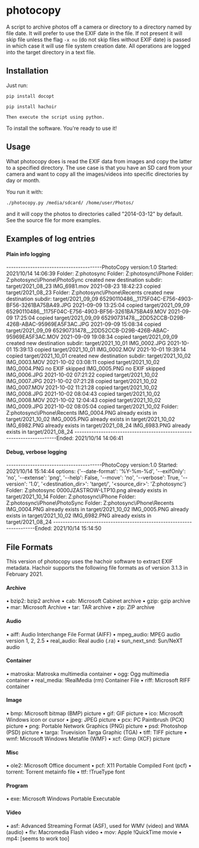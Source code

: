 photocopy
=========

A script to archive photos off a camera or directory to a directory named by file date. 
It will prefer to use the EXIF date in the file. If not present it will skip file unless the flag `-x no` 
(do not skip files without EXIF date) is passed in which case it will use file system creation date. All operations
are logged into the target directory in a text file. 

Installation
------------

Just run:

    pip install docopt

    pip install hachoir

    Then execute the script using python.

To install the software. You're ready to use it!


Usage
-----
What photocopy does is read the EXIF data from images and copy the latter to a
specified directory. The use case is that you have an SD card from your camera
and want to copy all the images/videos into specific directories by day or
month.

You run it with:

    ./photocopy.py /media/sdcard/ /home/user/Photos/

and it will copy the photos to directories called "2014-03-12" by default.
See the source file for more examples.


Examples of log entries
------------------------

#### Plain info logging
----------------------------------------PhotoCopy version:1.0 Started: 2021/10/14 14:06:39
Folder: Z:photosync
Folder: Z:photosync\iPhone
Folder: Z:photosync\iPhone\PhotoSync
created new destination subdir: target/2021_08_23
  IMG_6981.mov                                2021-08-23 18:42:23 copied target/2021_08_23
Folder: Z:photosync\iPhone\Recents
created new destination subdir: target/2021_09_09
  65290110486__1175F04C-E756-4903-BF56-3261BA75BA49.JPG             2021-09-09 13:25:04 copied target/2021_09_09
  65290110486__1175F04C-E756-4903-BF56-3261BA75BA49.MOV             2021-09-09 17:25:04 copied target/2021_09_09
  65290731478__2DD52CCB-D29B-426B-ABAC-95969EA5F3AC.JPG             2021-09-09 15:08:34 copied target/2021_09_09
  65290731478__2DD52CCB-D29B-426B-ABAC-95969EA5F3AC.MOV             2021-09-09 19:08:34 copied target/2021_09_09
created new destination subdir: target/2021_10_01
  IMG_0002.JPG                                2021-10-01 15:39:13 copied target/2021_10_01
  IMG_0002.MOV                                2021-10-01 19:39:14 copied target/2021_10_01
created new destination subdir: target/2021_10_02
  IMG_0003.MOV                                2021-10-02 03:08:11 copied target/2021_10_02
  IMG_0004.PNG                      no EXIF     skipped
  IMG_0005.PNG                      no EXIF     skipped
  IMG_0006.JPG                                2021-10-02 07:21:22 copied target/2021_10_02
  IMG_0007.JPG                                2021-10-02 07:21:28 copied target/2021_10_02
  IMG_0007.MOV                                2021-10-02 11:21:28 copied target/2021_10_02
  IMG_0008.JPG                                2021-10-02 08:04:43 copied target/2021_10_02
  IMG_0008.MOV                                2021-10-02 12:04:43 copied target/2021_10_02
  IMG_0009.JPG                                2021-10-02 08:05:04 copied target/2021_10_02
  Folder: Z:photosync\iPhone\Recents
  IMG_0004.PNG already exists in target/2021_10_02
  IMG_0005.PNG already exists in target/2021_10_02
  IMG_6982.PNG already exists in target/2021_08_24
  IMG_6983.PNG already exists in target/2021_08_24
  ----------------------------------------------------------------------Ended: 2021/10/14  14:06:41

#### Debug, verbose logging
  ----------------------------------------PhotoCopy version:1.0 Started: 2021/10/14 15:14:44
options: {'--date-format': '%Y-%m-%d',
 '--exifOnly': 'no',
 '--extense': 'png',
 '--help': False,
 '--move': 'no',
 '--verbose': True,
 '--version': '1.0',
 '<destination_dir>': 'target/',
 '<source_dir>': 'Z:photosync'}
Folder: Z:photosync
  0000JZASTROW-LTP10.png already exists in target/2021_10_14
Folder: Z:photosync\iPhone
Folder: Z:photosync\iPhone\PhotoSync
Folder: Z:photosync\iPhone\Recents
  IMG_0004.PNG already exists in target/2021_10_02
  IMG_0005.PNG already exists in target/2021_10_02
  IMG_6982.PNG already exists in target/2021_08_24
 ----------------------------------------------------------------------Ended: 2021/10/14 15:14:50


 File Formats
 -------------

This version of photocopy uses the hachoir software to extract EXIF metadata. Hachoir supports the following 
file formats as of version 3.1.3 in February 2021.

#### Archive
• bzip2: bzip2 archive
• cab: Microsoft Cabinet archive
• gzip: gzip archive
• mar: Microsoft Archive
• tar: TAR archive
• zip: ZIP archive
#### Audio
• aiff: Audio Interchange File Format (AIFF)
• mpeg_audio: MPEG audio version 1, 2, 2.5
• real_audio: Real audio (.ra)
• sun_next_snd: Sun/NeXT audio
#### Container
• matroska: Matroska multimedia container
• ogg: Ogg multimedia container
• real_media: !RealMedia (rm) Container File
• riff: Microsoft RIFF container
#### Image
• bmp: Microsoft bitmap (BMP) picture
• gif: GIF picture
• ico: Microsoft Windows icon or cursor
• jpeg: JPEG picture
• pcx: PC Paintbrush (PCX) picture
• png: Portable Network Graphics (PNG) picture
• psd: Photoshop (PSD) picture
• targa: Truevision Targa Graphic (TGA)
• tiff: TIFF picture
• wmf: Microsoft Windows Metafile (WMF)
• xcf: Gimp (XCF) picture
#### Misc
• ole2: Microsoft Office document
• pcf: X11 Portable Compiled Font (pcf)
• torrent: Torrent metainfo file
• ttf: !TrueType font
#### Program
• exe: Microsoft Windows Portable Executable
#### Video
• asf: Advanced Streaming Format (ASF), used for WMV (video) and WMA (audio)
• flv: Macromedia Flash video
• mov: Apple !QuickTime movie
• mp4: [seems to work too]

